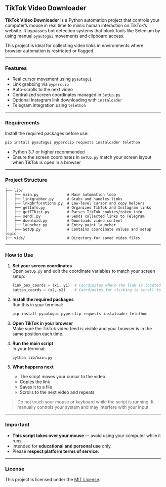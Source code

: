 ## TikTok Video Downloader

**TikTok Video Downloader** is a Python automation project that controls your computer’s mouse in real time to mimic human interaction on TikTok’s website. It bypasses bot detection systems that block tools like Selenium by using manual `pyautogui` movements and clipboard access.

This project is ideal for collecting video links in environments where browser automation is restricted or flagged.

---

### Features

- Real cursor movement using `pyautogui`  
- Link grabbing via `pyperclip`  
- Auto-scrolls to the next video  
- Centralized screen coordinates managed in `SetUp.py`  
- Optional Instagram link downloading with `instaloader`  
- Telegram integration using `telethon`  

---

### Requirements

Install the required packages before use:

```bash
pip install pyautogui pyperclip requests instaloader telethon
```

- Python 3.7 or higher recommended  
- Ensure the screen coordinates in `SetUp.py` match your screen layout when TikTok is open in a browser

---

### Project Structure

```
├── lib/
│   ├── main.py             # Main automation loop
│   ├── linkgrabber.py      # Grabs and handles links
│   ├── lnkgbrfucntions.py  # Low-level cursor and copy helpers
│   ├── getInfo.py          # Organizes TikTok and Instagram links
│   ├── getTTDict.py        # Parses TikTok cookies/token info
│   ├── sendT.py            # Sends collected links to Telegram
│   ├── download.py         # Downloads video content
│   ├── launcher.py         # Entry point launcher
│   ├── SetUp.py            # Contains coordinate values and setup logic
├── vids/                   # Directory for saved video files
```

---

### How to Use

1. **Set your screen coordinates**  
   Open `SetUp.py` and edit the coordinate variables to match your screen setup:
   ```python
   link_box_coords = (x1, y1)  # Coordinates where the link is located
   button_coords = (x2, y2)    # Coordinates for clicking to scroll to the next video
   ```

2. **Install the required packages**  
   Run this in your terminal:
   ```bash
   pip install pyautogui pyperclip requests instaloader telethon
   ```

3. **Open TikTok in your browser**  
   Make sure the TikTok video feed is visible and your browser is in the same position each time.

4. **Run the main script**  
   In your terminal:
   ```bash
   python lib/main.py
   ```

5. **What happens next**
   - The script moves your cursor to the video
   - Copies the link
   - Saves it to a file
   - Scrolls to the next video and repeats

>  Do not touch your mouse or keyboard while the script is running. It manually controls your system and may interfere with your input.

---

###  Important

- **This script takes over your mouse** — avoid using your computer while it runs.
- Intended for **educational and personal use** only.
- Please **respect platform terms of service**.

---

### License

This project is licensed under the [MIT License](LICENSE).
